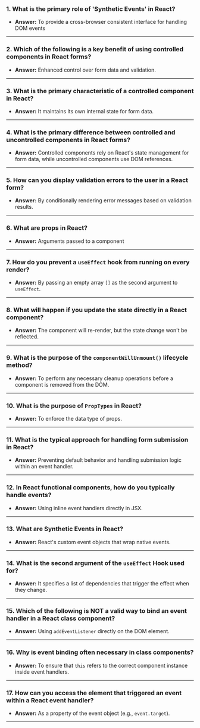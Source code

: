 ### 1. What is the primary role of 'Synthetic Events' in React?
- **Answer:** To provide a cross-browser consistent interface for handling DOM events

---

### 2. Which of the following is a key benefit of using controlled components in React forms?
- **Answer:** Enhanced control over form data and validation.

---

### 3. What is the primary characteristic of a controlled component in React?
- **Answer:** It maintains its own internal state for form data.

---

### 4. What is the primary difference between controlled and uncontrolled components in React forms?
- **Answer:** Controlled components rely on React's state management for form data, while uncontrolled components use DOM references.

---

### 5. How can you display validation errors to the user in a React form?
- **Answer:** By conditionally rendering error messages based on validation results.

---

### 6. What are props in React?
- **Answer:** Arguments passed to a component

---

### 7. How do you prevent a `useEffect` hook from running on every render?
- **Answer:** By passing an empty array `[]` as the second argument to `useEffect`.

---

### 8. What will happen if you update the state directly in a React component?
- **Answer:** The component will re-render, but the state change won't be reflected.

---

### 9. What is the purpose of the `componentWillUnmount()` lifecycle method?
- **Answer:** To perform any necessary cleanup operations before a component is removed from the DOM.

---

### 10. What is the purpose of `PropTypes` in React?
- **Answer:** To enforce the data type of props.

---

### 11. What is the typical approach for handling form submission in React?
- **Answer:** Preventing default behavior and handling submission logic within an event handler.

---

### 12. In React functional components, how do you typically handle events?
- **Answer:** Using inline event handlers directly in JSX.

---

### 13. What are Synthetic Events in React?
- **Answer:** React's custom event objects that wrap native events.

---

### 14. What is the second argument of the `useEffect` Hook used for?
- **Answer:** It specifies a list of dependencies that trigger the effect when they change.

---

### 15. Which of the following is NOT a valid way to bind an event handler in a React class component?
- **Answer:** Using `addEventListener` directly on the DOM element.

---

### 16. Why is event binding often necessary in class components?
- **Answer:** To ensure that `this` refers to the correct component instance inside event handlers.

---

### 17. How can you access the element that triggered an event within a React event handler?
- **Answer:** As a property of the event object (e.g., `event.target`).

---
